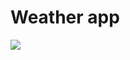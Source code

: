 <h1>Weather app</h1>
<img src="https://github.com/Simo524/weather-app/assets/108552185/fd13d1bb-a645-43bc-a9c5-996c53367428" />
